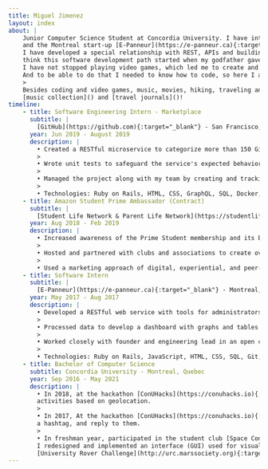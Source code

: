 ```yaml
---
title: Miguel Jimenez
layout: index
about: |
    Junior Computer Science Student at Concordia University. I have interned at [GitHub](https://github.com){:target="_blank"} 
    and the Montreal start-up [E-Panneur](https://e-panneur.ca){:target="_blank"} as a Rails web developer. 
    I have developed a special relationship with REST, APIs and building and coming up with exciting ideas. I like to 
    think this software development path started when my godfather gave me a PlayStation 2 🎮 when I was 5. Since then, 
    I have not stopped playing video games, which led me to create and think of spin-offs and mods I could write. 
    And to be able to do that I needed to know how to code, so here I am 🙋‍♂️️.
    >
    Besides coding and video games, music, movies, hiking, traveling and soccer are my jam. Check out my
    [music collection]() and [travel journals]()!
timeline:
    - title: Software Engineering Intern - Marketplace
      subtitle: |
        [GitHub](https://github.com){:target="_blank"} - San Francisco, California
      year: Jun 2019 - August 2019
      description: |
        • Created a RESTful microservice to categorize more than 150 GitHub Apps using machine learning. This has made the number of apps in Marketplace double. 
        >
        • Wrote unit tests to safeguard the service's expected behavior. 
        >
        • Managed the project along with my team by creating and tracking issues, prioritizing tasks and evaluating results. 
        >
        • Technologies: Ruby on Rails, HTML, CSS, GraphQL, SQL, Docker, Kubernetes.
    - title: Amazon Student Prime Ambassador (Contract)
      subtitle: |
        [Student Life Network & Parent Life Network](https://studentlifenetwork.com){:target="_blank"} - Montreal, Quebec
      year: Aug 2018 - Feb 2019
      description: |
        • Increased awareness of the Prime Student membership and its benefits to students by having more than 250 interactions every week.
        >
        • Hosted and partnered with clubs and associations to create over 15 events on campus.
        >
        • Used a marketing approach of digital, experiential, and peer-to-peer tactics to reach as many students as possible.
    - title: Software Intern
      subtitle: |
        [E-Panneur](https://e-panneur.ca){:target="_blank"} - Montreal, Quebec
      year: May 2017 - Aug 2017
      description: |
        • Developed a RESTful web service with tools for administrators to manage incoming orders and shipments.
        >
        • Processed data to develop a dashboard with graphs and tables for clear financial statements.
        >
        • Worked closely with founder and engineering lead in an open concept environment, which allowed to learn about management, customer service, innovation and setting short, medium and long-term goals.
        >
        • Technologies: Ruby on Rails, JavaScript, HTML, CSS, SQL, Git, AWS (EC2), JIRA.
    - title: Bachelor of Computer Science
      subtitle: Concordia University - Montreal, Quebec
      year: Sep 2016 - May 2021
      description: |
        • In 2018, at the hackathon [ConUHacks](https://conuhacks.io){:target="_blank"} III, made calls to different APIs to recommend 
        activities based on geolocation.
        >
        • In 2017, At the hackathon [ConUHacks](https://conuhacks.io){:target="_blank"} II, built a Twitter bot that would scan tweets containing 
        a hashtag, and reply to them.
        >
        • In freshman year, participated in the student club [Space Concordia](https://spaceconcordia.github.io){:target="_blank"} where
        I redesigned and implemented an interface (GUI) used for visualizing and controlling a space rover for the 
        [University Rover Challenge](http://urc.marssociety.org){:target="_blank"} (URC).
---
```

